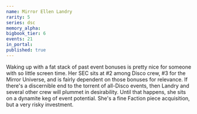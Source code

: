 ```yaml
---
name: Mirror Ellen Landry
rarity: 5
series: dsc
memory_alpha:
bigbook_tier: 6
events: 21
in_portal:
published: true
---
```


Waking up with a fat stack of past event bonuses is pretty nice for someone with so little screen time. Her SEC sits at #2 among Disco crew, #3 for the Mirror Universe, and is fairly dependent on those bonuses for relevance. If there's a discernible end to the torrent of all-Disco events, then Landry and several other crew will plummet in desirability. Until that happens, she sits on a dynamite keg of event potential. She's a fine Faction piece acquisition, but a very risky investment.
